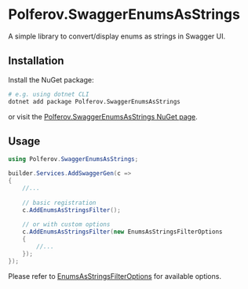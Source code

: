 # Polferov.SwaggerEnumsAsStrings

A simple library to convert/display enums as strings in Swagger UI.

## Installation

Install the NuGet package:

```bash
# e.g. using dotnet CLI
dotnet add package Polferov.SwaggerEnumsAsStrings
```

or visit
the [Polferov.SwaggerEnumsAsStrings NuGet page](https://www.nuget.org/packages/Polferov.SwaggerEnumsAsStrings/).

## Usage

```csharp
using Polferov.SwaggerEnumsAsStrings;

builder.Services.AddSwaggerGen(c =>
{
    //...
    
    // basic registration
    c.AddEnumsAsStringsFilter();
    
    // or with custom options
    c.AddEnumsAsStringsFilter(new EnumsAsStringsFilterOptions
    {
        //...
    });
});
```

Please refer to [EnumsAsStringsFilterOptions](./Polferov.SwaggerEnumsAsStrings/EnumsAsStringsFilterOptions.cs) for
available options.